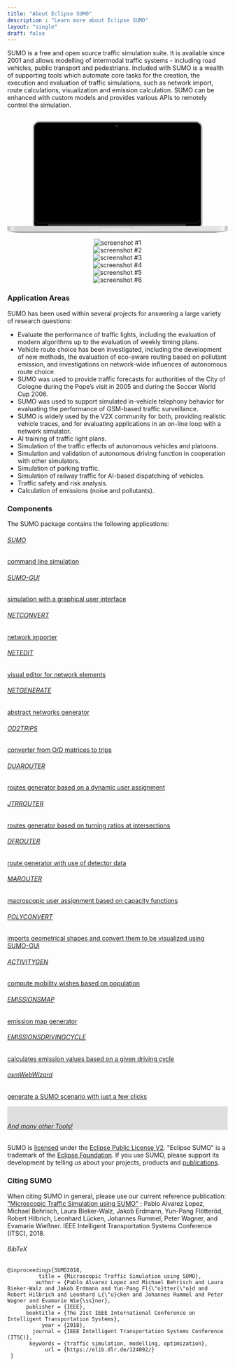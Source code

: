 ```yaml
---
title: "About Eclipse SUMO"
description : "Learn more about Eclipse SUMO"
layout: "single"
draft: false
---
```


SUMO is a free and open source traffic simulation suite. It is available since 2001 and allows modelling of intermodal traffic systems - including road vehicles, public transport and pedestrians. Included with SUMO is a wealth of supporting tools which automate core tasks for the creation, the execution and evaluation of traffic simulations, such as network import, route calculations, visualization and emission calculation. SUMO can be enhanced with custom models and provides various APIs to remotely control the simulation.

<!-- Computer vector-image and screenshots -->
<center><div class="col-sm-8 device-laptop">
<svg class="computer-container" viewBox="0 0 707.42 398.84"><defs id="defs66"><linearGradient id="q" x1="359.08" x2="359.08" y1="465.67" y2="472.52" gradientTransform="matrix(.99992 0 0 .86395 1.2423 49.596)" gradientUnits="userSpaceOnUse"><stop stop-opacity=".70085" offset="0" id="stop2"/><stop stop-color="#4b5151" stop-opacity="0" offset="1" id="stop4"/></linearGradient><linearGradient id="p"><stop stop-color="#b3b3b3" offset="0" id="stop7"/><stop stop-color="#e9e9e9" offset=".02" id="stop9"/><stop stop-color="#d4d4d7" offset=".04" id="stop11"/><stop stop-color="#e4e4e6" offset=".96" id="stop13"/><stop stop-color="#f4f4f4" offset=".98" id="stop15"/><stop stop-color="#b3b3b3" offset="1" id="stop17"/></linearGradient><linearGradient id="o"><stop stop-color="#fff" offset="0" id="stop20"/><stop stop-color="#fff" stop-opacity=".8547" offset="1" id="stop22"/></linearGradient><radialGradient id="ab" cx="368.78" cy="101.43" r="3.4688" gradientTransform="matrix(1.2563,0,0,1.193485,-112.702,-103.27702)" gradientUnits="userSpaceOnUse" xlink:href="#o"/><linearGradient id="r" x1="19.123" x2="724.58" y1="438.17" y2="438.17" gradientTransform="matrix(1.0024,0,0,0.73748,-19.2353,49.311)" gradientUnits="userSpaceOnUse" xlink:href="#p"/><linearGradient id="s" x1="423.08" x2="468.94" y1="35.017" y2="414.62" gradientTransform="matrix(1.0295,0,0,1.0095,-29.15,-87.1725)" gradientUnits="userSpaceOnUse"><stop stop-color="#91404b" offset="0" id="stop27"/><stop stop-color="#a3466f" offset=".40632" id="stop29"/><stop stop-color="#915378" offset=".69016" id="stop31"/><stop stop-color="#7d4984" offset="1" id="stop33"/></linearGradient><linearGradient id="t" x1="359.08" x2="359.08" y1="465.67" y2="472.52" gradientTransform="matrix(0.99992,0,0,0.86395,-16.8997,-34.053)" gradientUnits="userSpaceOnUse"><stop stop-color="#c6c6c6" offset="0" id="stop36"/><stop stop-color="#f2f2f2" offset="1" id="stop38"/></linearGradient><linearGradient id="u" x1="334.45" x2="334.45" y1="470.3" y2="485.04" gradientTransform="matrix(1.0083,0,0,0.76407,-21.24,20.861)" gradientUnits="userSpaceOnUse"><stop stop-color="#d1d4d6" offset="0" id="stop41"/><stop stop-color="#a1a5a6" offset=".5" id="stop43"/><stop offset="1" id="stop45"/></linearGradient><linearGradient id="v" x1="310.54" x2="317.67" y1="467.8" y2="467.14" gradientTransform="matrix(-1.0006,0,0,0.84879,718.068,-26.836)" gradientUnits="userSpaceOnUse" xlink:href="#q"/><linearGradient id="w" x1="310.54" x2="317.67" y1="467.8" y2="467.14" gradientTransform="matrix(0.99992,0,0,0.86395,-16.8276,-34.066)" gradientUnits="userSpaceOnUse" xlink:href="#q"/><linearGradient id="x" x1="18.2" x2="725.5" y1="455.96" y2="455.96" gradientTransform="matrix(0.99957,0,0,1,-18.191558,-83.51254)" gradientUnits="userSpaceOnUse" xlink:href="#p"/><linearGradient id="y" x1="18.142" x2="725.14" y1="464.07" y2="464.07" gradientTransform="matrix(1,0,0,2.3955,-18.142,-731.839)" gradientUnits="userSpaceOnUse"><stop stop-color="#cfcfcf" stop-opacity="0" offset="0" id="stop51"/><stop stop-color="#fff" stop-opacity=".84615" offset=".5" id="stop53"/><stop stop-color="#cfcfcf" stop-opacity="0" offset="1" id="stop55"/></linearGradient><linearGradient id="z" x1="350.38" x2="350.38" y1="439.86" y2="450.9" gradientTransform="matrix(1.4772,0,0,0.89908,-204.002,-39.26)" gradientUnits="userSpaceOnUse"><stop offset="0" id="stop58"/><stop stop-color="#4e4e4e" offset=".5" id="stop60"/><stop stop-color="#212121" offset="1" id="stop62"/></linearGradient><linearGradient id="aa" x1="525.28" x2="656.6" y1="97.768" y2="423.04" gradientTransform="matrix(1.3271,0,0,1.0058,-232.552,-81.4975)" gradientUnits="userSpaceOnUse" xlink:href="#o"/></defs><g id="g150" transform="matrix(1.0000038,0,0,0.92444944,0.20664141,20.152395)"><rect x="82.888" y="1.000002" width="542.42999" height="377.98999" rx="19.999001" ry="20.788" id="rect68" style="fill:#d0d0d2;stroke:#b3b7b7;stroke-width:2;stroke-linecap:round;stroke-linejoin:bevel"/><rect x="85.768005" y="4.6169987" width="535.76001" height="368.17001" rx="17" ry="17" id="rect70" style="stroke:#000000;stroke-width:1.00880003;stroke-linecap:round;stroke-linejoin:bevel"/><path d="m 354.95567,16.930536 a 4.359361,4.1414432 0 1 1 -8.71872,0 4.359361,4.1414432 0 1 1 8.71872,0 z" id="path76" style="opacity:0.16418002;fill:url(#ab);stroke-width:1.25629997" inkscape:connector-curvature="0"/><rect x="0.40200064" y="364.47101" width="706.20001" height="15.965" id="rect78" style="fill:url(#r);stroke:url(#x);stroke-width:0.80483001;stroke-linecap:round;stroke-linejoin:bevel"/><path d="m 297.028,364.011 v 1.5366 c 0,4.788 4.46,8.6421 10,8.6421 h 86.93 c 5.54,0 10,-3.8541 10,-8.6421 v -1.5366 z" id="path80" style="opacity:0.87064999;fill:url(#t)" inkscape:connector-curvature="0"/><rect x="1.9836426e-07" y="378.841" width="707" height="2" id="rect82" style="fill:url(#y)"/><path d="m 403.938,364.241 v 1.5096 c 0,4.7039 -4.4629,8.4904 -10.007,8.4904 h -86.987 c -5.5436,0 -10.007,-3.7865 -10.007,-8.4904 v -1.5096 h 107 z" id="path84" style="opacity:0.87064999;fill:url(#v)" inkscape:connector-curvature="0"/><path d="m 297.098,364.001 v 1.5366 c 0,4.788 4.46,8.6421 10,8.6421 h 86.93 c 5.54,0 10,-3.8541 10,-8.6421 v -1.5366 z" id="path86" style="opacity:0.87064999;fill:url(#w)" inkscape:connector-curvature="0"/><path d="m 0.4,380.821 c 6.2184,4.8804 30.22,6.9503 39.6,7 216.02,0.0348 620,0 620,0 7.65,9.4e-4 43.32,-3.2917 46.6,-7 z" id="path88" style="fill:url(#u)" inkscape:connector-curvature="0"/><rect x="86.828003" y="5.1540012" width="533.56" height="349.35001" rx="16.93" ry="16.131001" id="rect90" style="opacity:0.27917002;fill:none;stroke:#ffffff;stroke-linecap:round;stroke-linejoin:bevel"/><rect x="129.748" y="356.211" width="443.17001" height="7.1926999" id="rect92" style="fill:url(#z)"/></g></svg>

<div id="sumoScreenshots" class="carousel computer-screenshot" data-ride="carousel">
  <div class="carousel-inner">
    <div class="carousel-item active">
      <img src="../images/screenshots/screenshot_a.png" alt="screenshot #1">
    </div>
    <div class="carousel-item">
      <img src="../images/screenshots/screenshot_b.png" alt="screenshot #2">
    </div>
    <div class="carousel-item">
      <img src="../images/screenshots/screenshot_c.png" alt="screenshot #3">
    </div>
    <div class="carousel-item">
      <img src="../images/screenshots/screenshot_d.png" alt="screenshot #4">
    </div>
    <div class="carousel-item">
      <img src="../images/screenshots/screenshot_e.png" alt="screenshot #5">
    </div>
    <div class="carousel-item">
      <img src="../images/screenshots/screenshot_f.png" alt="screenshot #6">
    </div>
  </div>
  <a class="carousel-control-prev" href="#sumoScreenshots" aria-label="previous image" data-slide="prev">
    <span class="carousel-control-prev-icon"></span>
  </a>
  <a class="carousel-control-next" href="#sumoScreenshots" aria-label="next image" data-slide="next">
    <span class="carousel-control-next-icon"></span>
  </a>
</div>

</div></center>

### Application Areas

SUMO has been used within several projects for answering a large variety of research questions:

- Evaluate the performance of traffic lights, including the evaluation of modern algorithms up to the evaluation of weekly timing plans.
- Vehicle route choice has been investigated, including the development of new methods, the evaluation of eco-aware routing based on pollutant emission, and investigations on network-wide influences of autonomous route choice.
- SUMO was used to provide traffic forecasts for authorities of the City of Cologne during the Pope’s visit in 2005 and during the Soccer World Cup 2006.
- SUMO was used to support simulated in-vehicle telephony behavior for evaluating the performance of GSM-based traffic surveillance.
- SUMO is widely used by the V2X community for both, providing realistic vehicle traces, and for evaluating applications in an on-line loop with a network simulator.
- AI training of traffic light plans.
- Simulation of the traffic effects of autonomous vehicles and platoons.
- Simulation and validation of autonomous driving function in cooperation with other simulators.
- Simulation of parking traffic.
- Simulation of railway traffic for AI-based dispatching of vehicles.
- Traffic safety and risk analysis.
- Calculation of emissions (noise and pollutants).

### Components

The SUMO package contains the following applications:
    
<div class="row text-center" id="components">
  <div class="col-sm-3">
    <div class="application-box"><a href="https://sumo.dlr.de/docs/SUMO.html">
      <h6>SUMO</h6><p class="text-muted">command line simulation</p>
    </a></div>
  </div>
  <div class="col-sm-3">
    <div class="application-box"><a href="https://sumo.dlr.de/docs/SUMO-GUI.html">
      <h6>SUMO-GUI</h6><p class="text-muted">simulation with a graphical user interface</p>
    </a></div>
  </div>
  <div class="col-sm-3">
    <div class="application-box"><a href="https://sumo.dlr.de/docs/NETCONVERT.html">
      <h6>NETCONVERT</h6><p class="text-muted">network importer</p>
    </a></div>
  </div>
  <div class="col-sm-3">
    <div class="application-box"><a href="https://sumo.dlr.de/docs/NETEDIT.html">
      <h6>NETEDIT</h6><p class="text-muted">visual editor for network elements</p>
    </a></div>
  </div>
</div>

<div class="row text-center">
  <div class="col-sm-3">
    <div class="application-box"><a href="https://sumo.dlr.de/docs/NETGENERATE.html">
      <h6>NETGENERATE</h6><p class="text-muted">abstract networks generator</p>
    </a></div>
  </div>
  <div class="col-sm-3">
    <div class="application-box"><a href="https://sumo.dlr.de/docs/OD2TRIPS.html">
      <h6>OD2TRIPS</h6><p class="text-muted">converter from O/D matrices to trips</p>
    </a></div>
  </div>
  <div class="col-sm-3">
    <div class="application-box"><a href="https://sumo.dlr.de/docs/DUAROUTER.html">
      <h6>DUAROUTER</h6><p class="text-muted">routes generator based on a dynamic user assignment</p>
    </a></div>
  </div>
  <div class="col-sm-3">
    <div class="application-box"><a href="https://sumo.dlr.de/docs/JTRROUTER.html">
      <h6>JTRROUTER</h6><p class="text-muted">routes generator based on turning ratios at intersections</p>
    </a></div>
  </div>
</div>

<div class="row text-center">
  <div class="col-sm-3">
    <div class="application-box"><a href="https://sumo.dlr.de/docs/DFROUTER.html">
      <h6>DFROUTER</h6><p class="text-muted">route generator with use of detector data</p>
    </a></div>
  </div>
  <div class="col-sm-3">
    <div class="application-box"><a href="https://sumo.dlr.de/docs/MAROUTER.html">
      <h6>MAROUTER</h6><p class="text-muted">macroscopic user assignment based on capacity functions</p>
    </a></div>
  </div>
  <div class="col-sm-3">
    <div class="application-box"><a href="https://sumo.dlr.de/docs/POLYCONVERT.html">
      <h6>POLYCONVERT</h6><p class="text-muted">imports geometrical shapes and convert them to be visualized using SUMO-GUI</p>
    </a></div>
  </div>
  <div class="col-sm-3">
    <div class="application-box"><a href="https://sumo.dlr.de/docs/ACTIVITYGEN.html">
      <h6>ACTIVITYGEN</h6><p class="text-muted">compute mobility wishes based on population</p>
    </a></div>
  </div>
</div>

<div class="row text-center">
  <div class="col-sm-3">
    <div class="application-box"><a href="https://sumo.dlr.de/docs/Tools/Emissions.html">
      <h6>EMISSIONSMAP</h6><p class="text-muted">emission map generator</p>
    </a></div>
  </div>
  <div class="col-sm-3">
    <div class="application-box"><a href="https://sumo.dlr.de/docs/Tools/Emissions.html">
      <h6>EMISSIONSDRIVINGCYCLE</h6><p class="text-muted">calculates emission values based on a given driving cycle</p>
    </a></div>
  </div>
  <div class="col-sm-3">
    <div class="application-box"><a href="https://sumo.dlr.de/docs/Tools/Import/OSM.html#osmwebwizardpy">
      <h6>osmWebWizard</h6><p class="text-muted">generate a SUMO scenario with just a few clicks</p>
    </a></div>
  </div>
  <div class="col-sm-3">
    <div class="application-box" style="background-color:#dedede !important;"><a href="https://sumo.dlr.de/docs/Tools.html">
      <br><h6>And many other Tools!</h6>
    </a></div>
  </div>
</div>

SUMO is [licensed](https://sumo.dlr.de/docs/Libraries_Licenses.html) under the [Eclipse Public License V2](https://www.eclipse.org/legal/epl-v20.html). "Eclipse SUMO" is a trademark of the [Eclipse Foundation](https://eclipse.org). If you use SUMO, please support its development by telling us about your projects, products and [publications](https://sumo.dlr.de/docs/Publications.html).

### Citing SUMO

When citing SUMO in general, please use our current reference publication: ["Microscopic Traffic Simulation using SUMO"](https://ieeexplore.ieee.org/document/8569938) ; Pablo Alvarez Lopez, Michael Behrisch, Laura Bieker-Walz, Jakob Erdmann, Yun-Pang Flötteröd, Robert Hilbrich, Leonhard Lücken, Johannes Rummel, Peter Wagner, and Evamarie Wießner. IEEE Intelligent Transportation Systems Conference (ITSC), 2018.

###### BibTeX
```
@inproceedings{SUMO2018,
          title = {Microscopic Traffic Simulation using SUMO},
         author = {Pablo Alvarez Lopez and Michael Behrisch and Laura Bieker-Walz and Jakob Erdmann and Yun-Pang Fl{\"o}tter{\"o}d and Robert Hilbrich and Leonhard L{\"u}cken and Johannes Rummel and Peter Wagner and Evamarie Wie{\ss}ner},
      publisher = {IEEE},
      booktitle = {The 21st IEEE International Conference on Intelligent Transportation Systems},
           year = {2018},
        journal = {IEEE Intelligent Transportation Systems Conference (ITSC)},
       keywords = {traffic simulation, modelling, optimization},
            url = {https://elib.dlr.de/124092/}
 }
 ```